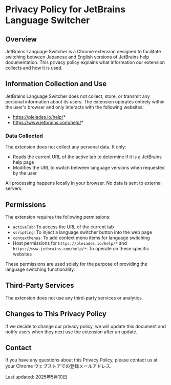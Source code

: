 # Privacy Policy for JetBrains Language Switcher

## Overview

JetBrains Language Switcher is a Chrome extension designed to facilitate switching between Japanese and English versions of JetBrains help documentation. This privacy policy explains what information our extension collects and how it is used.

## Information Collection and Use

JetBrains Language Switcher does not collect, store, or transmit any personal information about its users. The extension operates entirely within the user's browser and only interacts with the following websites:

- https://pleiades.io/help/*
- https://www.jetbrains.com/help/*

### Data Collected

The extension does not collect any personal data. It only:

- Reads the current URL of the active tab to determine if it is a JetBrains help page
- Modifies the URL to switch between language versions when requested by the user

All processing happens locally in your browser. No data is sent to external servers.

## Permissions

The extension requires the following permissions:

- `activeTab`: To access the URL of the current tab
- `scripting`: To inject a language switcher button into the web page
- `contextMenus`: To add context menu items for language switching
- Host permissions for `https://pleiades.io/help/*` and `https://www.jetbrains.com/help/*`: To operate on these specific websites

These permissions are used solely for the purpose of providing the language switching functionality.

## Third-Party Services

The extension does not use any third-party services or analytics.

## Changes to This Privacy Policy

If we decide to change our privacy policy, we will update this document and notify users when they next use the extension after an update.

## Contact

If you have any questions about this Privacy Policy, please contact us at your Chrome ウェブストアでの登録メールアドレス.

Last updated: 2025年5月10日
